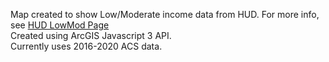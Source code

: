 Map created to show Low/Moderate income data from HUD. For more info, see [HUD LowMod Page](https://www.hudexchange.info/programs/acs-low-mod-summary-data/)    
Created using ArcGIS Javascript 3 API.  
Currently uses 2016-2020 ACS data.
